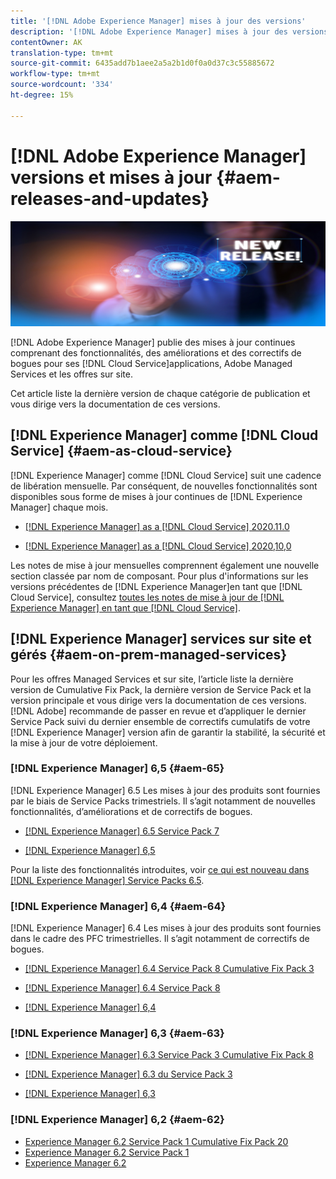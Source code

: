```yaml
---
title: '[!DNL Adobe Experience Manager] mises à jour des versions'
description: '[!DNL Adobe Experience Manager] mises à jour des versions'
contentOwner: AK
translation-type: tm+mt
source-git-commit: 6435add7b1aee2a5a2b1d0f0a0d37c3c55885672
workflow-type: tm+mt
source-wordcount: '334'
ht-degree: 15%

---
```



# [!DNL Adobe Experience Manager] versions et mises à jour  {#aem-releases-and-updates}

![[!DNL Experience Manager] nouvelles versions](assets/new-aem-releases1.jpeg)

[!DNL Adobe Experience Manager] publie des mises à jour continues comprenant des fonctionnalités, des améliorations et des correctifs de bogues pour ses  [!DNL Cloud Service]applications, Adobe Managed Services et les offres sur site.

Cet article liste la dernière version de chaque catégorie de publication et vous dirige vers la documentation de ces versions.

## [!DNL Experience Manager] comme  [!DNL Cloud Service] {#aem-as-cloud-service}

[!DNL Experience Manager] comme  [!DNL Cloud Service] suit une cadence de libération mensuelle. Par conséquent, de nouvelles fonctionnalités sont disponibles sous forme de mises à jour continues de [!DNL Experience Manager] chaque mois.

* [[!DNL Experience Manager] as a [!DNL Cloud Service] 2020.11.0](https://experienceleague.adobe.com/docs/experience-manager-cloud-service/release-notes/release-notes/release-notes-current.html)

* [[!DNL Experience Manager] as a [!DNL Cloud Service] 2020,10,0](https://experienceleague.adobe.com/docs/experience-manager-cloud-service/release-notes/release-notes/release-notes-2020-10-0.html)

Les notes de mise à jour mensuelles comprennent également une nouvelle section classée par nom de composant. Pour plus d&#39;informations sur les versions précédentes de [!DNL Experience Manager]en tant que [!DNL Cloud Service], consultez [toutes les notes de mise à jour de  [!DNL Experience Manager] en tant que  [!DNL Cloud Service]](https://experienceleague.adobe.com/docs/experience-manager-cloud-service/release-notes/home.html?lang=fr).

## [!DNL Experience Manager] services sur site et gérés  {#aem-on-prem-managed-services}

Pour les offres Managed Services et sur site, l’article liste la dernière version de Cumulative Fix Pack, la dernière version de Service Pack et la version principale et vous dirige vers la documentation de ces versions. [!DNL Adobe] recommande de passer en revue et d’appliquer le dernier Service Pack suivi du dernier ensemble de correctifs cumulatifs de votre  [!DNL Experience Manager] version afin de garantir la stabilité, la sécurité et la mise à jour de votre déploiement.

### [!DNL Experience Manager] 6,5  {#aem-65}

[!DNL Experience Manager] 6.5 Les mises à jour des produits sont fournies par le biais de Service Packs trimestriels. Il s’agit notamment de nouvelles fonctionnalités, d’améliorations et de correctifs de bogues.

* [[!DNL Experience Manager] 6.5 Service Pack 7](https://experienceleague.adobe.com/docs/experience-manager-65/release-notes/service-pack/sp-release-notes.html?lang=fr)

* [[!DNL Experience Manager] 6,5](https://experienceleague.adobe.com/docs/experience-manager-65/release-notes/release-notes.html)

Pour la liste des fonctionnalités introduites, voir [ce qui est nouveau dans  [!DNL Experience Manager] Service Packs 6.5](https://experienceleague.adobe.com/docs/experience-manager-65/release-notes/service-pack/new-features-latest-service-pack.html).

### [!DNL Experience Manager] 6,4  {#aem-64}

[!DNL Experience Manager] 6.4 Les mises à jour des produits sont fournies dans le cadre des PFC trimestrielles. Il s’agit notamment de correctifs de bogues.

* [[!DNL Experience Manager] 6.4 Service Pack 8 Cumulative Fix Pack 3](https://experienceleague.adobe.com/docs/experience-manager-64/release-notes/cfp-release-notes.html)

* [[!DNL Experience Manager] 6.4 Service Pack 8](https://experienceleague.adobe.com/docs/experience-manager-64/release-notes/sp-release-notes.html)

* [[!DNL Experience Manager] 6,4](https://experienceleague.adobe.com/docs/experience-manager-64/release-notes/release-notes.html)

### [!DNL Experience Manager] 6,3  {#aem-63}

* [[!DNL Experience Manager] 6.3 Service Pack 3 Cumulative Fix Pack 8](https://experienceleague.adobe.com/docs/experience-manager-release-information/aem-release-updates/previous-updates/release-notes-aem-6-3-cumulative-fix-pack.html)

* [[!DNL Experience Manager] 6.3 du Service Pack 3](https://helpx.adobe.com/fr/experience-manager/6-3/release-notes/sp3-release-notes.html)

* [[!DNL Experience Manager] 6,3](https://helpx.adobe.com/fr/experience-manager/6-3/release-notes.html)

### [!DNL Experience Manager] 6,2  {#aem-62}

<!-- TBD: This content will soon be archived and new links can move to aem-previous-versions.md article. See status in UGP-1894.
-->

* [Experience Manager 6.2 Service Pack 1 Cumulative Fix Pack 20](https://helpx.adobe.com/fr/experience-manager/release-notes--aem-6-2-cumulative-fix-pack.html)
* [Experience Manager 6.2 Service Pack 1](https://helpx.adobe.com/experience-manager/6-2/release-notes/sp1.html)
* [Experience Manager 6.2](https://helpx.adobe.com/fr/experience-manager/6-2/release-notes.html)
